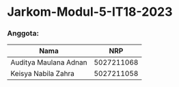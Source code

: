 # Jarkom-Modul-5-IT18-2023

### Anggota: 
Nama | NRP 
--- | --- 
Auditya Maulana Adnan | 5027211068 
Keisya Nabila Zahra | 5027211058
